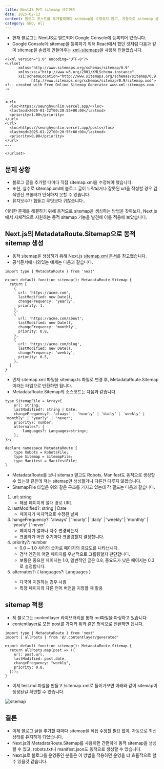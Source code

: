 ```yaml
---
title: NextJS 동적 sitemap 생성하기
date: 2025-02-13
content: 블로그 포스트를 추가할때마다 sitemap을 수정하지 않고, 자동으로 sitemap 생성하기
category: SEO, All
---
```


- 현재 블로그는 NextJS로 빌드되어 Google Console에 등록되어 있습니다.
- Google Console에 sitemap을 등록하기 위해 React에서 했던 것처럼 다음과 같이 sitemap을 손쉽게 만들어주는 [xml-sitemaps](https://www.xml-sitemaps.com/)을 사용해 만들었습니다.

```
<?xml version="1.0" encoding="UTF-8"?>
<urlset
      xmlns="http://www.sitemaps.org/schemas/sitemap/0.9"
      xmlns:xsi="http://www.w3.org/2001/XMLSchema-instance"
      xsi:schemaLocation="http://www.sitemaps.org/schemas/sitemap/0.9
            http://www.sitemaps.org/schemas/sitemap/0.9/sitemap.xsd">
<!-- created with Free Online Sitemap Generator www.xml-sitemaps.com -->


<url>
  <loc>https://seunghyunlim.vercel.app/</loc>
  <lastmod>2025-01-22T00:20:55+00:00</lastmod>
  <priority>1.00</priority>
</url>
<url>
  <loc>https://seunghyunlim.vercel.app/posts</loc>
  <lastmod>2025-01-22T00:20:55+00:00</lastmod>
  <priority>0.80</priority>
</url>
…..

</urlset>

```

## 문제 상황
- 블로그 글을 추가할 때마다 직접 sitemap.xml을 수정해야 했습니다.
- 또한, 실수로 sitemap.xml에 블로그 글이 누락되거나 잘못된 url을 작성할 경우 검색엔진 크롤러가 인식하지 못할 수 있습니다.
- 유지보수가 힘들고 무엇보다 귀찮습니다..

이러한 문제를 해결하기 위해 동적으로 sitemap을 생성하는 방법을 찾아보다, Next.js에서 자체적으로 지원하는 동적 sitemap 기능을 발견해 이를 적용해 보았습니다.

## Next.js의 MetadataRoute.Sitemap으로 동적 sitemap 생성
- 동적 sitemap을 생성하기 위해 Next.js [sitemap.xml 문서](https://nextjs.org/docs/app/api-reference/file-conventions/metadata/sitemap)를 참고했습니다.
- 공식문서에 나와있는 예제는 다음과 같습니다.

```
import type { MetadataRoute } from 'next'
 
export default function sitemap(): MetadataRoute.Sitemap {
  return [
    {
      url: 'https://acme.com',
      lastModified: new Date(),
      changeFrequency: 'yearly',
      priority: 1,
    },
    {
      url: 'https://acme.com/about',
      lastModified: new Date(),
      changeFrequency: 'monthly',
      priority: 0.8,
    },
    {
      url: 'https://acme.com/blog',
      lastModified: new Date(),
      changeFrequency: 'weekly',
      priority: 0.5,
    },
  ]
}
```

- 먼저 sitemap.xml 파일을 sitemap.ts 파일로 변경 후, MetadataRoute.Sitemap이라는 타입으로 반환하면 됩니다.
- MetadataRoute.Sitemap의 소스코드는 다음과 같습니다.

```
type SitemapFile = Array<{
    url: string;
    lastModified?: string | Date;
    changeFrequency?: 'always' | 'hourly' | 'daily' | 'weekly' | 'monthly' | 'yearly' | 'never';
    priority?: number;
    alternates?: {
        languages?: Languages<string>;
    };
}>;

declare namespace MetadataRoute {
    type Robots = RobotsFile;
    type Sitemap = SitemapFile;
    type Manifest = ManifestFile;
}
```

- MetadataRoute를 보니 sitemap 말고도 Robots, Manifest도 동적으로 생성할 수 있는것 같은데 저는 sitemap만 생성할거니 다른건 다루지 않겠습니다.
- SitemapFile 타입은 위와 같은 구조를 가지고 있는데 각 필드는 다음과 같습니다.

1. url: string
   - 해당 페이지의 절대 경로 URL
2. lastModified?: string | Date
   - 페이지가 마지막으로 수정된 날짜
3. hangeFrequency?: 'always' | 'hourly' | 'daily' | 'weekly' | 'monthly' | 'yearly' | 'never'
   - 페이지가 얼마나 자주 변경되는지
   - 크롤러가 어떤 주기마다 크롤링할지 결정합니다.
4. priority?: number
   - 0.0 ~ 1.0 사이의 숫자로 페이지의 중요도를 나타냅니다.
   - 검색 엔진이 어떤 페이지를 우선적으로 크롤링할지 판단합니다.
   - 보통은 중요한 페이지는 1.0, 일반적인 글은 0.8, 중요도가 낮은 페이지는 0.3 로 설정합니다.
5. alternates?: { languages?: Languages<string> }
   - 다국어 지원하는 경우 사용
   - 특정 페이지의 다른 언어 버전을 지정할 때 활용

## sitemap 적용
- 제 블로그는 contentlayer 라이브러리를 통해 md파일을 파싱하고 있습니다.
- contentlayer로 모든 post를 가져와 위와 같은 형식으로 반환하면 됩니다.

```
import type { MetadataRoute } from 'next'
import { allPosts } from '@/.contentlayer/generated'

export default function sitemap(): MetadataRoute.Sitemap {
  return allPosts.map(post => ({
    url: post.url,
    lastModified: post.date,
    changeFrequency: "weekly",
    priority: 0.8,
  })); 
}
```

- 이제 test.md 파일을 만들고 /sitemap.xml로 들어가보면 아래와 같이 sitemap이 생성된걸 확인할 수 있습니다.

![sitemap](/sitemap.png)

## 결론
- 이제 블로그 글을 추가할 때마다 sitemap을 직접 수정할 필요 없이, 자동으로 최신 상태를 유지하게 되었습니다.
- Next.js의 MetadataRoute.Sitemap를 사용하면 간편하게 동적 sitemap을 생성할 수 있고, robots.txt나 manifest.json도 동적으로 생성할 수 있습니다.
- Next.js로 블로그를 운영중인 분들은 이 방법을 적용하면 운영을 더 효율적으로 할 수 있을것 같습니다.


